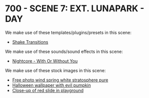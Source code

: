 # 700 - SCENE 7: EXT. LUNAPARK - DAY

We make use of these templates/plugins/presets in this scene:

- [Shake Transitions](https://motionarray.com/after-effects-presets/shake-transitions-1801281/)


We make use of these sounds/sound effects in this scene:

- [Nightcore - With Or Without You](https://www.youtube.com/watch?v=MJuZOppgdgE)

We make use of these stock images in this scene:

- [Free photo wind spring white stratosphere pure](https://www.freepik.com/free-photo/wind-spring-white-stratosphere-pure_1046122.htm#query=cloud&position=0&from_view=keyword&track=sph&uuid=a830d842-7c6e-48b6-81a3-e3825c04843e)
- [Halloween wallpaper with evil pumpkin](https://www.freepik.com/free-photo/halloween-wallpaper-with-evil-pumpkin_19055588.htm#fromView=search&page=4&position=26&uuid=ec833235-e9fb-4771-9cce-b2fbc2415661)
- [Close-up of red slide in playground](https://www.freepik.com/premium-photo/close-up-red-slide-playground_112879987.htm#fromView=search&page=29&position=24&uuid=134bfc82-71ff-410a-b251-df2a89336d80)
